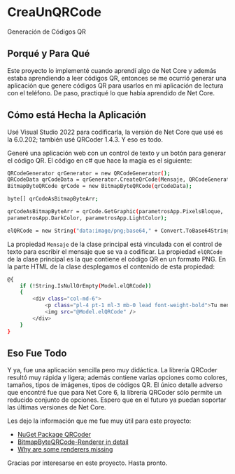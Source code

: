 # CreaUnQRCode
Generación de Códigos QR
## Porqué y Para Qué
Este proyecto lo implementé cuando aprendí algo de Net Core y además estaba aprendiendo a leer códigos QR, entonces se me ocurrió generar una aplicación que genere códigos QR para usarlos en mi aplicación de lectura con el teléfono. De paso, practiqué lo que había aprendido de Net Core.
## Cómo está Hecha la Aplicación
Usé Visual Studio 2022 para codificarla, la versión de Net Core que usé es la 6.0.202; también usé QRCoder 1.4.3. Y eso es todo.

Generé una aplicación web con un control de texto y un botón para generar el código QR. El código en c# que hace la magia es el siguiente:

```sh
QRCodeGenerator qrGenerator = new QRCodeGenerator();
QRCodeData qrCodeData = qrGenerator.CreateQrCode(Mensaje, QRCodeGenerator.ECCLevel.Q);
BitmapByteQRCode qrCode = new BitmapByteQRCode(qrCodeData);

byte[] qrCodeAsBitmapByteArr;

qrCodeAsBitmapByteArr = qrCode.GetGraphic(parametrosApp.PixelsBloque,
parametrosApp.DarkColor, parametrosApp.LightColor);

elQRCode = new String("data:image/png;base64," + Convert.ToBase64String(qrCodeAsBitmapByteArr));
```

La propiedad `Mensaje` de la clase principal está vinculada con el control de texto para escribir el mensaje que se va a codificar. La propiedad `elQRCode` de la clase principal es la que contiene el código QR en un formato PNG. En la parte HTML de la clase desplegamos el contenido de esta propiedad:

```sh
@{
    if (!String.IsNullOrEmpty(Model.elQRCode))
    {
        <div class="col-md-6">
            <p class="pl-4 pt-1 ml-3 mb-0 lead font-weight-bold">Tu mensaje en QRCode:</p>
            <img src="@Model.elQRCode" />
        </div>                    
    }
}
```
## Eso Fue Todo
Y ya, fue una aplicación sencilla pero muy didáctica. La librería QRCoder resultó muy rápida y ligera; además contiene varias opciones como colores, tamaños, tipos de imágenes, tipos de códigos QR. El único detalle adverso que encontré fue que para Net Core 6, la librería QRCoder sólo permite un reducido conjunto de opciones. Espero que en el futuro ya puedan soportar las últimas versiones de Net Core.

Les dejo la información que me fue muy útil para este proyecto:

  * [NuGet Package QRCoder](https://nugetmusthaves.com/Package/QRCoder)
  * [BitmapByteQRCode-Renderer in detail](https://github.com/codebude/QRCoder/wiki/Advanced-usage---QR-Code-renderers#24-bitmapbyteqrcode-renderer-in-detail)
  * [Why are some renderers missing](https://github.com/codebude/QRCoder/issues/361)

Gracias por interesarse en este proyecto. Hasta pronto.
